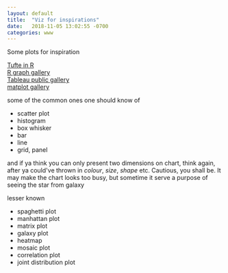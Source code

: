 ```yaml
---
layout: default
title:  "Viz for inspirations"
date:   2018-11-05 13:02:55 -0700
categories: www
---
```



Some plots for inspiration 


[Tufte in R](http://motioninsocial.com/tufte/)  
[R graph gallery](https://www.r-graph-gallery.com/)  
[Tableau public gallery](https://public.tableau.com/en-us/s/gallery)  
[matplot gallery](https://matplotlib.org/2.1.1/gallery/index.html)  

some of the common ones one should know of
* scatter plot
* histogram
* box whisker
* bar
* line
* grid, panel

and if ya think you can only present two dimensions on chart, think again, after ya could've thrown in _colour_, _size_, _shape_ etc. 
Cautious, you shall be. It may make the chart looks too busy, but sometime it serve a purpose of seeing the star from galaxy

lesser known
* spaghetti plot
* manhattan plot
* matrix plot
* galaxy plot
* heatmap
* mosaic plot
* correlation plot
* joint distribution plot

